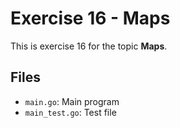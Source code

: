 # Exercise 16 - Maps

This is exercise 16 for the topic **Maps**.

## Files
- `main.go`: Main program
- `main_test.go`: Test file
